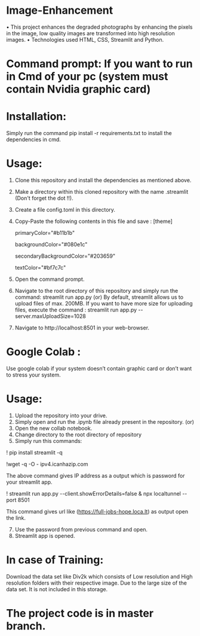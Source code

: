 # Image-Enhancement

• This project enhances the degraded photographs by enhancing the pixels in the image, low quality images
are transformed into high resolution images.
• Technologies used HTML, CSS, Streamlit and Python.

# Command prompt: If you want to run in Cmd of your pc (system must contain Nvidia graphic card)

# Installation:
Simply run the command pip install -r requirements.txt to install the dependencies in cmd.
# Usage:
1)	Clone this repository and install the dependencies as mentioned above.
2)	Make a directory within this cloned repository with the name .streamlit (Don't forget the dot !!).
3)	Create a file config.toml in this directory.
4)	Copy-Paste the following contents in this file and save :
     [theme]
  	
     primaryColor="#b11b1b"

  	backgroundColor="#080e1c"

  	secondaryBackgroundColor="#203659"

  	textColor="#bf7c7c"

6)	Open the command prompt.
7)	Navigate to the root directory of this repository and simply run the command:
streamlit run app.py
(or)
By default, streamlit allows us to upload files of max. 200MB. If you want to have more size for uploading files, execute the command :
streamlit run app.py --server.maxUploadSize=1028

8)	Navigate to http://localhost:8501 in your web-browser.



# Google Colab : 
Use google colab if your system doesn’t contain graphic card or don’t want to stress your system.
# Usage:
1)	Upload the repository into your drive.
2)	Simply open and run the .ipynb file already present in the repository.
              (or)
3)	Open the new collab notebook.
4)	Change directory to the root directory of repository
5)	Simply run this commands:

! pip install streamlit -q

!wget -q -O - ipv4.icanhazip.com 

The above command gives IP address as a output which is password for your streamlit app.

! streamlit run app.py --client.showErrorDetails=false & npx localtunnel --port 8501

This command gives url like (https://full-jobs-hope.loca.lt) as output open the link.

7)	Use the password from previous command and open.
8)	Streamlit app is opened.


# In case of Training:
Download the data set like Div2k which consists of Low resolution and High resolution folders with their respective image.
Due to the large size of the data set. It is not included in this storage.

# The project code is in master branch.

